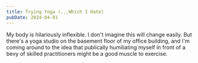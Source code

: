 ```yaml
---
title: Trying Yoga (...Which I Hate)
pubDate: 2024-04-01
---
```

My body is hilariously inflexible. I don't imagine this will change easily. But there's a yoga studio on the basement floor of my office building, and I'm coming around to the idea that publically humiliating myself in front of a bevy of skilled practitioners might be a good muscle to exercise.